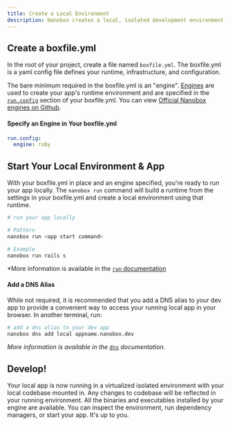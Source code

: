 ```yaml
---
title: Create a Local Environment
description: Nanobox creates a local, isolated development environment, avoiding the normal local 'stack of cards'.
---
```


## Create a boxfile.yml
In the root of your project, create a file named `boxfile.yml`. The boxfile.yml is a yaml config file defines your runtime, infrastructure, and  configuration.

The bare minimum required in the boxfile.yml is an "engine". [Engines](/engines/) are used to create your app's runtime environment and are specified in the [`run.config`](/boxfile/run-config/) section of your boxfile.yml. You can view [Official Nanobox engines on Github](https://github.com/nanobox-io/?utf8=%E2%9C%93&query=nanobox-engine).

#### Specify an Engine in Your boxfile.yml

```yaml
run.config:
  engine: ruby
```

## Start Your Local Environment & App
With your boxfile.yml in place and an engine specified, you're ready to run your app locally. The `nanobox run` command will build a runtime from the settings in your boxfile.yml and create a local environment using that runtime.

```bash
# run your app locally

# Pattern
nanobox run <app start command>

# Example
nanobox run rails s
```

*More information is available in the [`run` documentation](/cli/run/)

#### Add a DNS Alias
While not required, it is recommended that you add a DNS alias to your dev app to provide a convenient way to access your running local app in your browser. In another terminal, run:

```bash
# add a dns alias to your dev app
nanobox dns add local appname.nanobox.dev
```

*More information is available in the* [`dns`](/cli/dns/) *documentation.*


## Develop!
Your local app is now running in a virtualized isolated environment with your local codebase mounted in. Any changes to  codebase will be reflected in your running environment. All the binaries and executables installed by your engine are available. You can inspect the environment, run dependency managers, or start your app. It's up to you.

